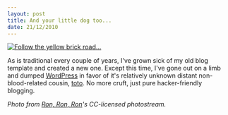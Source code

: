 ```yaml
--- 
layout: post
title: And your little dog too...
date: 21/12/2010
---
```


[![Follow the yellow brick road...](http://farm4.static.flickr.com/3481/3951267367_b8da36b873.jpg)](http://www.flickr.com/photos/22058765@N02/3951267367/sizes/z/in/photostream/)

As is traditional every couple of years, I've grown sick of my old blog template and created a new one. Except this time, I've gone out on a limb and dumped [WordPress](http://wordpress.org) in favor of it's relatively unknown distant non-blood-related cousin, [toto](http://cloudhead.io/toto). No more cruft, just pure hacker-friendly blogging.

_Photo from [Ron, Ron, Ron](http://www.flickr.com/photos/22058765@N02/3951267367/in/photostream/)'s CC-licensed photostream._
